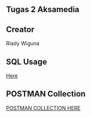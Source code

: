 ## Tugas 2 Aksamedia

## Creator
Riady Wiguna

## SQL Usage
[Here](app/Http/Controllers/NilaiController.php)

## POSTMAN Collection
[POSTMAN COLLECTION HERE](https://www.postman.com/material-observer-66373835/aksamedia-test/collection/0cirm1i/aksamedia-test2)
